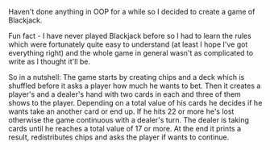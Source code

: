 Haven't done anything in OOP for a while so I decided to create a game of Blackjack.

Fun fact - I have never played Blackjack before so I had to learn the rules which were fortunately quite easy to understand (at least I hope I've got everything right) and the whole game in general wasn't as complicated to write as I thought it'll be.

So in a nutshell:
The game starts by creating chips and a deck which is shuffled before it asks a player how much he wants to bet.
Then it creates a player's and a dealer's hand with two cards in each and three of them shows to the player.
Depending on a total value of his cards he decides if he wants take an another card or end up.
If he hits 22 or more he's lost otherwise the game continuous with a dealer's turn. The dealer is taking cards until he reaches a total value of 17 or more.
At the end it prints a result, redistributes chips and asks the player if wants to continue.
